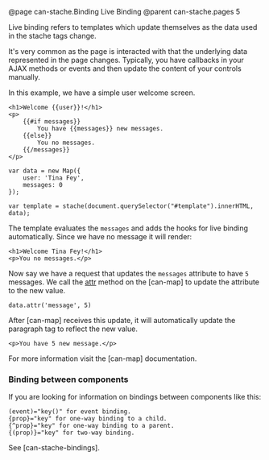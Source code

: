 @page can-stache.Binding Live Binding
@parent can-stache.pages 5

Live binding refers to templates which update themselves 
as the data used in the stache tags change.

It's very common as the page is interacted with that the underlying 
data represented in the page changes.  Typically, you have callbacks 
in your AJAX methods or events and then update the content of your 
controls manually.

In this example, we have a simple user welcome screen.

	<h1>Welcome {{user}}!</h1>
	<p>
		{{#if messages}}
			You have {{messages}} new messages.
		{{else}}
			You no messages.
		{{/messages}}
	</p>

	var data = new Map({
		user: 'Tina Fey',
		messages: 0
	});

	var template = stache(document.querySelector("#template").innerHTML, data);

The template evaluates the `messages` and adds the hooks for live binding automatically.
Since we have no message it will render:

	<h1>Welcome Tina Fey!</h1>
	<p>You no messages.</p>

Now say we have a request that updates
the `messages` attribute to have `5` messages.  We 
call the [attr](can-map.prototype.attr) method on the [can-map] to update
the attribute to the new value.

	data.attr('message', 5)


After [can-map] receives this update, it will automatically
update the paragraph tag to reflect the new value.

	<p>You have 5 new message.</p>


For more information visit the [can-map] documentation.

### Binding between components
If you are looking for information on bindings between components like this:
```
(event)="key()" for event binding.
{prop}="key" for one-way binding to a child.
{^prop}="key" for one-way binding to a parent.
{(prop)}="key" for two-way binding.
```
See [can-stache-bindings].
